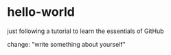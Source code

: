 # hello-world
just following a tutorial to learn the essentials of GitHub

change: "write something about yourself"

